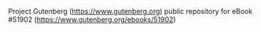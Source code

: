 Project Gutenberg (https://www.gutenberg.org) public repository for
eBook #51902 (https://www.gutenberg.org/ebooks/51902)
